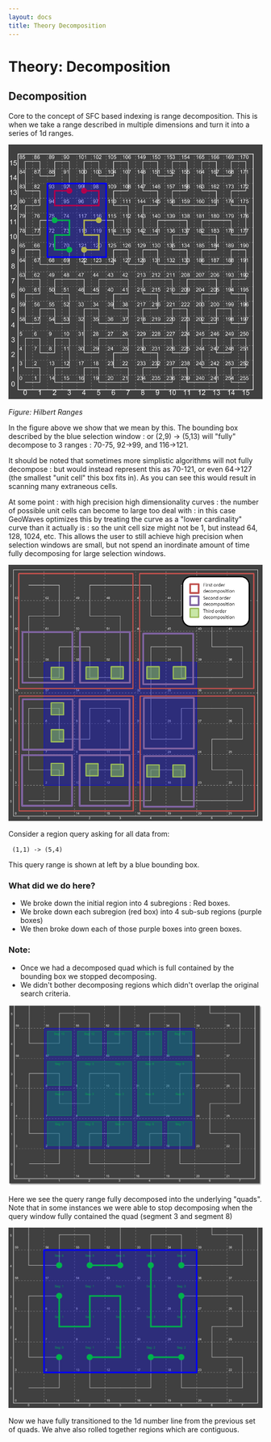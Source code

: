 ```yaml
---
layout: docs
title: Theory Decomposition
---
```


# Theory: Decomposition

## Decomposition
Core to the concept of SFC based indexing is range decomposition.   This is when we take a range described in multiple dimensions and turn it into a series of 1d ranges.   


![Hilbert Decomposition 1](figures/hilbertdecomp1.png)

*Figure: Hilbert Ranges*


In the figure above we show that we mean by this.   The bounding box described by the blue selection window : or (2,9) -> (5,13) will "fully" decompose to 3 ranges : 70-75, 92->99, and 116->121.    


It should be noted that sometimes more simplistic algorithms will not fully decompose : but would instead represent this as 70-121, or even 64->127  (the smallest "unit cell" this box fits in).    As you can see this would result in scanning many extraneous cells.   


At some point : with high precision high dimensionality curves : the number of possible unit cells can become to large too deal with : in this case GeoWaves optimizes this by treating the curve as a "lower cardinality" curve than it actually is : so the unit cell size might not be 1, but instead 64, 128, 1024, etc.   This allows the user to still achieve high precision when selection windows are small, but not spend an inordinate amount of time fully decomposing for large selection windows.   

![Hilbert Decomposition 2](figures/hilbertdecomp2.png)


Consider a region query asking for all data from:

     (1,1) -> (5,4)

This query range is shown at left by a blue bounding box.   

### What did we do here?
 * We broke down the initial region into 4 subregions : Red boxes.
 * We broke down each subregion (red box) into 4 sub-sub regions (purple boxes)
 * We then broke down each of those purple boxes into green boxes.
 
### Note:
 * Once we had a decomposed quad which  is full contained by the bounding box we stopped decomposing.
 * We didn't bother decomposing regions which didn't overlap the original search criteria.
 

![Hilbert Decomposition 3](figures/hilbertdecomp3.png)

Here we see the query range fully decomposed into the underlying "quads".
Note that in some instances we were able to stop decomposing when the query window fully contained the quad (segment 3 and segment 8)


![Hilbert Decomposition 4](figures/hilbertdecomp4.png)

Now we have fully transitioned to the 1d number line from the previous set of quads.  We ahve also rolled together regions which are contiguous.


